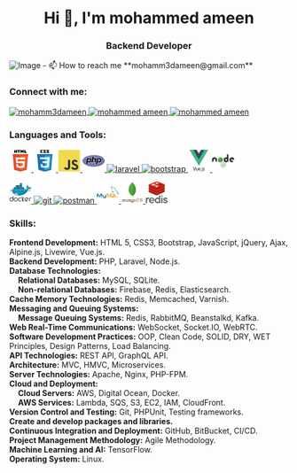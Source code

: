 <h1 align="center">
    Hi 👋, I'm mohammed ameen
</h1>

<h3 align="center">
    Backend Developer
</h3>

<img src="https://img.etimg.com/thumb/msid-84146083,width-1015,height-761,imgsize-638053,resizemode-8,quality-100/prime/technology-and-startups/booting-up-developer-economy-how-tech-startups-are-helping-coders-build-and-test-software-faster.jpg" alt="Image">
- 📫 How to reach me **mohamm3dameen@gmail.com**

<h3 align="left">
    Connect with me:
</h3>

<p align="left">
    <a href="https://twitter.com/mohamm3dameen" target="blank">
        <img align="center" src="https://raw.githubusercontent.com/rahuldkjain/github-profile-readme-generator/master/src/images/icons/Social/twitter.svg" alt="mohamm3dameen" height="30" width="40" />
    </a>
    <a href="https://www.linkedin.com/in/mohammed-ameen-182078239" target="blank">
        <img align="center" src="https://raw.githubusercontent.com/rahuldkjain/github-profile-readme-generator/master/src/images/icons/Social/linked-in-alt.svg" alt="mohammed ameen" height="30" width="40" />
    </a>
    <a href="https://web.facebook.com/profile.php?id=100080526470481" target="blank">
        <img align="center" src="https://raw.githubusercontent.com/rahuldkjain/github-profile-readme-generator/master/src/images/icons/Social/facebook.svg" alt="mohammed ameen" height="30" width="40" />
    </a>
</p>

<h3 align="left">
    Languages and Tools:
</h3>

<p align="left">
    <a href="https://www.w3.org/html/" target="_blank" rel="noreferrer">
        <img src="https://raw.githubusercontent.com/devicons/devicon/master/icons/html5/html5-original-wordmark.svg"alt="html5" width="40" height="40" />
    </a>
    <a href="https://www.w3schools.com/css/" target="_blank" rel="noreferrer">
        <img src="https://raw.githubusercontent.com/devicons/devicon/master/icons/css3/css3-original-wordmark.svg" alt="css3" width="40" height="40" />
    </a>
    <a href="https://developer.mozilla.org/en-US/docs/Web/JavaScript" target="_blank" rel="noreferrer">
        <img src="https://raw.githubusercontent.com/devicons/devicon/master/icons/javascript/javascript-original.svg" alt="javascript" width="40" height="40" />
    </a>
    <a href="https://www.php.net" target="_blank" rel="noreferrer">
        <img src="https://raw.githubusercontent.com/devicons/devicon/master/icons/php/php-original.svg" alt="php" width="40" height="40" />
    </a>
    <a href="https://laravel.com/" target="_blank" rel="noreferrer">
        <img src="https://www.vectorlogo.zone/logos/laravel/laravel-icon.svg" alt="laravel" width="40" height="40" />
    </a>
    <a href="https://getbootstrap.com" target="_blank" rel="noreferrer">
        <img src="https://upload.wikimedia.org/wikipedia/commons/thumb/b/b2/Bootstrap_logo.svg/2560px-Bootstrap_logo.svg.png" alt="bootstrap" width="40" height="40" />
    </a>
    <a href="https://vuejs.org/" target="_blank" rel="noreferrer">
        <img src="https://raw.githubusercontent.com/devicons/devicon/master/icons/vuejs/vuejs-original-wordmark.svg" alt="vuejs" width="40" height="40" />
    </a>
    <a href="https://nodejs.org/" target="_blank" rel="noreferrer">
        <img src="https://raw.githubusercontent.com/devicons/devicon/master/icons/nodejs/nodejs-original-wordmark.svg" alt="nodejs" width="40" height="40" />
    </a>
</p>
<a href="https://www.docker.com/" target="_blank" rel="noreferrer">
    <img src="https://raw.githubusercontent.com/devicons/devicon/master/icons/docker/docker-original-wordmark.svg" alt="docker" width="40" height="40" />
</a>
<a href="https://git-scm.com/" target="_blank" rel="noreferrer">
    <img src="https://www.vectorlogo.zone/logos/git-scm/git-scm-icon.svg" alt="git" width="40" height="40" />
</a>
<a href="https://postman.com" target="_blank" rel="noreferrer">
    <img src="https://www.vectorlogo.zone/logos/getpostman/getpostman-icon.svg" alt="postman" width="40" height="40" />
</a>
<a href="https://www.mysql.com/" target="_blank" rel="noreferrer">
    <img src="https://raw.githubusercontent.com/devicons/devicon/master/icons/mysql/mysql-original-wordmark.svg" alt="mysql" width="40" height="40" />
</a>
<a href="https://www.mongodb.com/" target="_blank" rel="noreferrer">
    <img src="https://raw.githubusercontent.com/devicons/devicon/master/icons/mongodb/mongodb-original-wordmark.svg" alt="mongodb" width="40" height="40" />
</a>
<a href="https://redis.io" target="_blank" rel="noreferrer">
    <img src="https://raw.githubusercontent.com/devicons/devicon/master/icons/redis/redis-original-wordmark.svg" alt="redis" width="40" height="40" />
</a>
<h3 align="left">Skills:</h3>
<p align="left">
    <strong>Frontend Development:</strong> HTML 5, CSS3, Bootstrap, JavaScript, jQuery, Ajax, Alpine.js, Livewire, Vue.js.<br>
    <strong>Backend Development:</strong> PHP, Laravel, Node.js.<br>
    <strong>Database Technologies:</strong><br>
    &nbsp;&nbsp;&nbsp;&nbsp;<strong>Relational Databases:</strong> MySQL, SQLite.<br>
    &nbsp;&nbsp;&nbsp;&nbsp;<strong>Non-relational Databases:</strong> Firebase, Redis, Elasticsearch.<br>
    <strong>Cache Memory Technologies:</strong> Redis, Memcached, Varnish.<br>
    <strong>Messaging and Queuing Systems:</strong><br>
    &nbsp;&nbsp;&nbsp;&nbsp;<strong>Message Queuing Systems:</strong> Redis, RabbitMQ, Beanstalkd, Kafka.<br>
    <strong>Web Real-Time Communications:</strong> WebSocket, Socket.IO, WebRTC.<br>
    <strong>Software Development Practices:</strong> OOP, Clean Code, SOLID, DRY, WET Principles, Design Patterns, Load Balancing.<br>
    <strong>API Technologies:</strong> REST API, GraphQL API.<br>
    <strong>Architecture:</strong> MVC, HMVC, Microservices.<br>
    <strong>Server Technologies:</strong> Apache, Nginx, PHP-FPM.<br>
    <strong>Cloud and Deployment:</strong><br>
    &nbsp;&nbsp;&nbsp;&nbsp;<strong>Cloud Servers:</strong> AWS, Digital Ocean, Docker.<br>
    &nbsp;&nbsp;&nbsp;&nbsp;<strong>AWS Services:</strong> Lambda, SQS, S3, EC2, IAM, CloudFront.<br>
    <strong>Version Control and Testing:</strong> Git, PHPUnit, Testing frameworks.<br>
    <strong>Create and develop packages and libraries.</strong><br>
    <strong>Continuous Integration and Deployment:</strong> GitHub, BitBucket, CI/CD.<br>
    <strong>Project Management Methodology:</strong> Agile Methodology.<br>
    <strong>Machine Learning and AI:</strong> TensorFlow.<br>
    <strong>Operating System:</strong> Linux.
</p>
